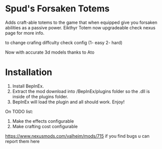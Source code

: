 # Spud's Forsaken Totems

Adds craft-able totems to the game that when equipped give you forsaken abilities as a passive power.
Eikthyr Totem now upgradeable check nexus page for more info.

to change crafing diffculty check config
(1- easy 2- hard)

Now with accurate 3d models thanks to Ato

# Installation

1. Install BepInEx.
2. Extract the mod download into <Valheim>/BepInEx/plugins folder so the .dll is inside of the plugins folder.
3. BepInEx will load the plugin and all should work. Enjoy!

On TODO list:

1. Make the effects configurable 
2. Make crafting cost configurable 

https://www.nexusmods.com/valheim/mods/715
if you find bugs u can report them here